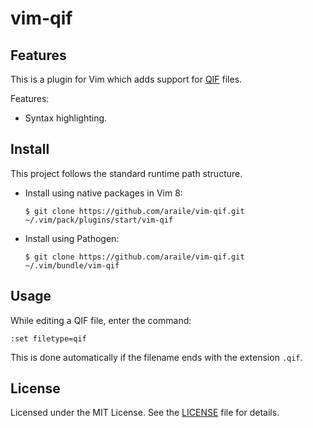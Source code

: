 vim-qif
=======

## Features

This is a plugin for Vim which adds support for [QIF][qif] files.

[qif]: https://en.wikipedia.org/wiki/Quicken_Interchange_Format

Features:

  - Syntax highlighting.

## Install

This project follows the standard runtime path structure.

  - Install using native packages in Vim 8:

        $ git clone https://github.com/araile/vim-qif.git ~/.vim/pack/plugins/start/vim-qif

  - Install using Pathogen:

        $ git clone https://github.com/araile/vim-qif.git ~/.vim/bundle/vim-qif

## Usage

While editing a QIF file, enter the command:

    :set filetype=qif

This is done automatically if the filename ends with the extension `.qif`.

## License

Licensed under the MIT License. See the [LICENSE](LICENSE) file for details.
